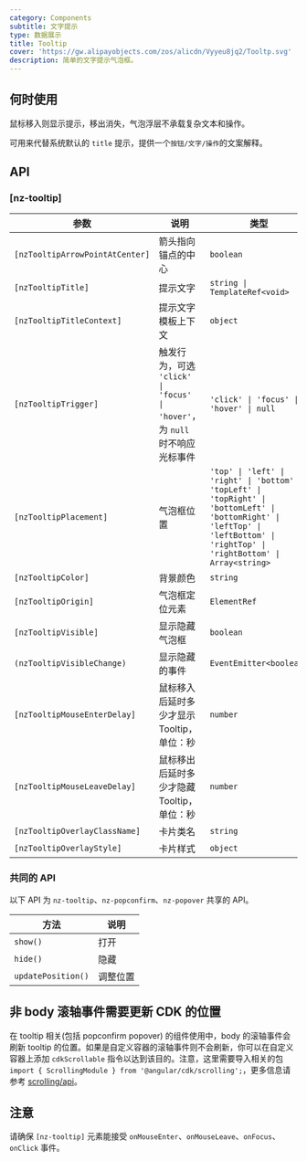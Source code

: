 ```yaml
---
category: Components
subtitle: 文字提示
type: 数据展示
title: Tooltip
cover: 'https://gw.alipayobjects.com/zos/alicdn/Vyyeu8jq2/Tooltp.svg'
description: 简单的文字提示气泡框。
---
```



## 何时使用

鼠标移入则显示提示，移出消失，气泡浮层不承载复杂文本和操作。

可用来代替系统默认的 `title` 提示，提供一个`按钮/文字/操作`的文案解释。


## API

### [nz-tooltip]

| 参数                              | 说明                                                        | 类型                                                                                                                                                                                | 默认值       |
|---------------------------------|-----------------------------------------------------------|-----------------------------------------------------------------------------------------------------------------------------------------------------------------------------------|-----------|
| `[nzTooltipArrowPointAtCenter]` | 箭头指向锚点的中心                                                 | `boolean`                                                                                                                                                                         | `false`   |
| `[nzTooltipTitle]`              | 提示文字                                                      | `string \| TemplateRef<void>`                                                                                                                                                     | -         |
| `[nzTooltipTitleContext]`       | 提示文字模板上下文                                                 | `object`                                                                                                                                                                          | -         |
| `[nzTooltipTrigger]`            | 触发行为，可选 `'click' \| 'focus' \| 'hover'`，为 `null` 时不响应光标事件 | `'click' \| 'focus' \| 'hover' \| null`                                                                                                                                           | `'hover'` |
| `[nzTooltipPlacement]`          | 气泡框位置                                                     | `'top' \| 'left' \| 'right' \| 'bottom' \| 'topLeft' \| 'topRight' \| 'bottomLeft' \| 'bottomRight' \| 'leftTop' \| 'leftBottom' \| 'rightTop' \| 'rightBottom' \| Array<string>` | `'top'`   |
| `[nzTooltipColor]`              | 背景颜色                                                      | `string`                                                                                                                                                                          | -         |
| `[nzTooltipOrigin]`             | 气泡框定位元素                                                   | `ElementRef`                                                                                                                                                                      | -         |
| `[nzTooltipVisible]`            | 显示隐藏气泡框                                                   | `boolean`                                                                                                                                                                         | `false`   |
| `(nzTooltipVisibleChange)`      | 显示隐藏的事件                                                   | `EventEmitter<boolean>`                                                                                                                                                           | -         |
| `[nzTooltipMouseEnterDelay]`    | 鼠标移入后延时多少才显示 Tooltip，单位：秒                                 | `number`                                                                                                                                                                          | `0.15`    |
| `[nzTooltipMouseLeaveDelay]`    | 鼠标移出后延时多少才隐藏 Tooltip，单位：秒                                 | `number`                                                                                                                                                                          | `0.1`     |
| `[nzTooltipOverlayClassName]`   | 卡片类名                                                      | `string`                                                                                                                                                                          | -         |
| `[nzTooltipOverlayStyle]`       | 卡片样式                                                      | `object`                                                                                                                                                                          | -         |

### 共同的 API

以下 API 为 `nz-tooltip`、`nz-popconfirm`、`nz-popover` 共享的 API。

| 方法                 | 说明   |
|--------------------|------|
| `show()`           | 打开   |
| `hide()`           | 隐藏   |
| `updatePosition()` | 调整位置 |

## 非 body 滚轴事件需要更新 CDK 的位置

在 tooltip 相关(包括 popconfirm popover) 的组件使用中，body 的滚轴事件会刷新 tooltip 的位置。如果是自定义容器的滚轴事件则不会刷新，你可以在自定义容器上添加 `cdkScrollable` 指令以达到该目的。注意，这里需要导入相关的包 `import { ScrollingModule } from '@angular/cdk/scrolling';`，更多信息请参考 [scrolling/api](https://material.angular.io/cdk/scrolling/api)。

## 注意

请确保 `[nz-tooltip]` 元素能接受 `onMouseEnter`、`onMouseLeave`、`onFocus`、`onClick` 事件。
